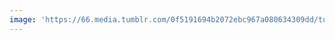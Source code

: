 ```yaml
---
image: 'https://66.media.tumblr.com/0f5191694b2072ebc967a080634309dd/tumblr_nwq7xsGrnl1tbdx3so1_1280.jpg'
---
```

